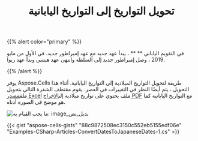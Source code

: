 ﻿---
title: تحويل التواريخ إلى التواريخ اليابانية
type: docs
weight: 350
url: /ar/net/convert-dates-to-japanese-dates/
---
{{% alert color="primary" %}} 

في التقويم الياباني ** ** ، يبدأ عهد جديد مع عهد إمبراطور جديد. في الأول من مايو 2019 ، وصل إمبراطور جديد إلى السلطة وانتهى عهد هيسي وبدأ عهد ريوا.

{{% /alert %}} 



 يوفر Aspose.Cells طريقة لتحويل التواريخ الميلادية إلى التواريخ اليابانية. أثناء هذا التحويل ، يتم أيضًا النظر في التغييرات في العصر. يقوم مقتطف الشفرة التالي بتحويل ملف[مصدر Excel](90112015.xlsx) ملف يحتوي على تواريخ ميلادية إلى[الإخراج PDF](90112016.pdf) مع التواريخ اليابانية كما هو موضح في الصورة أدناه.

![ما يجب القيام به: image_بديل_نص](convert-dates-to-japanese-dates_1.jpg)



{{< gist "aspose-cells-gists" "88c9872508ec3150c552eb5155edf06e" "Examples-CSharp-Articles-ConvertDatesToJapaneseDates-1.cs" >}}
